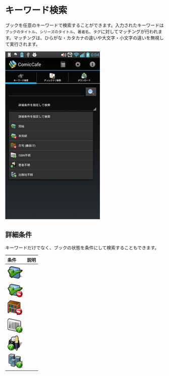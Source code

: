# キーワード検索
ブックを任意のキーワードで検索することができます。入力されたキーワードは`ブックのタイトル`、`シリーズのタイトル`、`著者名`、`タグ`に対してマッチングが行われます。マッチングは、ひらがな・カタカナの違いや大文字・小文字の違いを無視して実行されます。

<img src='https://raw.githubusercontent.com/burton999dev/ComicCafeHelp/master/images/ja/client/KerywordSearch.png' width='300px'/>


## 詳細条件
キーワードだけでなく、ブックの状態を条件にして検索することもできます。

|条件|説明|
|:-----------|:------------|
![](https://raw.githubusercontent.com/burton999dev/ComicCafeHelp/master/images/client/search_condition/search_condition_completed.png)|
![](https://raw.githubusercontent.com/burton999dev/ComicCafeHelp/master/images/client/search_condition/search_condition_uncompleted.png)|
![](https://raw.githubusercontent.com/burton999dev/ComicCafeHelp/master/images/client/search_condition/search_condition_missing_issue.png)|
![](https://raw.githubusercontent.com/burton999dev/ComicCafeHelp/master/images/client/search_condition/search_condition_unknown_isbn.png)|
![](https://raw.githubusercontent.com/burton999dev/ComicCafeHelp/master/images/client/search_condition/search_condition_unknown_author.png)|
![](https://raw.githubusercontent.com/burton999dev/ComicCafeHelp/master/images/client/search_condition/search_condition_unknown_publisher.png)|



